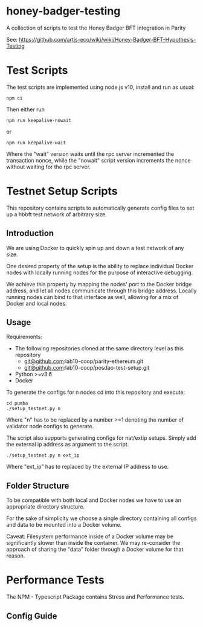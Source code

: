 # honey-badger-testing

A collection of scripts to test the Honey Badger BFT integration in Parity

See: https://github.com/artis-eco/wiki/wiki/Honey-Badger-BFT-Hypothesis-Testing

# Test Scripts

The test scripts are implemented using node.js v10, install and run as usual:

```
npm ci
```

Then either run
```
npm run keepalive-nowait
```
or 
```
npm run keepalive-wait
```

Where the "wait" version waits until the rpc server incremented the transaction nonce, while the "nowait" script version increments the nonce without waiting for the rpc server.

# Testnet Setup Scripts

This repository contains scripts to automatically generate config files to set up a hbbft test network of arbitrary size.

## Introduction

We are using Docker to quickly spin up and down a test network of any size.

One desired property of the setup is the ability to replace individual Docker nodes with locally running nodes for the purpose of interactive debugging.

We achieve this property by mapping the nodes' port to the Docker bridge address, and let all nodes communicate through this bridge address. Locally running nodes can bind to that interface as well, allowing for a mix of Docker and local nodes.

## Usage

Requirements:
* The following repositories cloned at the same directory level as this repository
  * git@github.com:lab10-coop/parity-ethereum.git
  * git@github.com:lab10-coop/posdao-test-setup.git
* Python >=v3.6
* Docker

To generate the configs for n nodes cd into this repository and execute:
```
cd pumba
./setup_testnet.py n
```
Where "n" has to be replaced by a number >=1 denoting the number of validator node configs to generate.

The script also supports generating configs for nat/extip setups. Simply add the external ip address as argument to the script.
```
./setup_testnet.py n ext_ip
```
Where "ext_ip" has to replaced by the external IP address to use.

## Folder Structure

To be compatible with both local and Docker nodes we have to use an appropriate directory structure.

For the sake of simplicity we choose a single directory containing all configs and data to be mounted into a Docker volume.

Caveat: Filesystem performance inside of a Docker volume may be significantly slower than inside the container. We may re-consider the approach of sharing the "data" folder through a Docker volume for that reason.


# Performance Tests

The NPM - Typescript Package contains Stress and Performance tests.


## Config Guide

